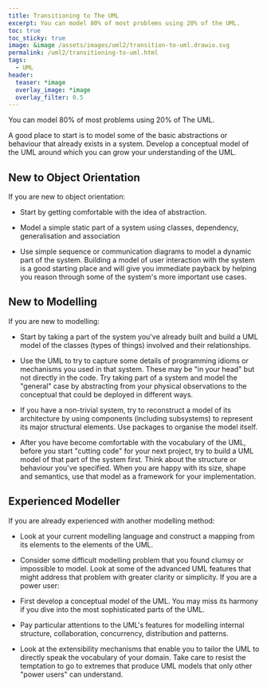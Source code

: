 ```yaml
---
title: Transitioning to The UML
excerpt: You can model 80% of most problems using 20% of the UML.
toc: true
toc_sticky: true
image: &image /assets/images/uml2/transition-to-uml.drawio.svg
permalink: /uml2/transitioning-to-uml.html
tags:
  - UML
header:
  teaser: *image
  overlay_image: *image
  overlay_filter: 0.5
---
```

You can model 80% of most problems using 20% of The UML.

A good place to start is to model some of the basic abstractions or behaviour that already exists in a system. Develop a conceptual model of the UML around which you can grow your understanding of the UML.

## New to Object Orientation

If you are new to object orientation:

* Start by getting comfortable with the idea of abstraction.

* Model a simple static part of a system using classes, dependency, generalisation and association

* Use simple sequence or communication diagrams to model a dynamic part of the system. Building a model of user interaction with the system is a good starting place and will give you immediate payback by helping you reason through some of the system's more important use cases.

## New to Modelling

If you are new to modelling:

* Start by taking a part of the system you've already built and build a UML model of the classes (types of things) involved and their relationships.

* Use the UML to try to capture some details of programming idioms or mechanisms you used in that system. These may be "in your head" but not directly in the code. Try taking part of a system and model the "general" case by abstracting from your physical observations to the conceptual that could be deployed in different ways.

* If you have a non-trivial system, try to reconstruct a model of its architecture by using components (including subsystems) to represent its major structural elements. Use packages to organise the model itself.

* After you have become comfortable with the vocabulary of the UML, before you start "cutting code" for your next project, try to build a UML model of that part of the system first. Think about the structure or behaviour you've specified. When you are happy with its size, shape and semantics, use that model as a framework for your implementation.

## Experienced Modeller

If you are already experienced with another modelling method:

* Look at your current modelling language and construct a mapping from its elements to the elements of the UML.

* Consider some difficult modelling problem that you found clumsy or impossible to model. Look at some of the advanced UML features that might address that problem with greater clarity or simplicity.
If you are a power user:

* First develop a conceptual model of the UML. You may miss its harmony if you dive into the most sophisticated parts of the UML.

* Pay particular attentions to the UML's features for modelling internal structure, collaboration, concurrency, distribution and patterns.

* Look at the extensibility mechanisms that enable you to tailor the UML to directly speak the vocabulary of your domain. Take care to resist the temptation to go to extremes that produce UML models that only other "power users" can understand.
